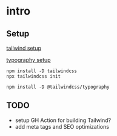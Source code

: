 # intro

## Setup

[tailwind setup](https://tailwindcss.com/docs/installation)

[typography setup](https://tailwindcss.com/docs/typography-plugin)
```
npm install -D tailwindcss
npx tailwindcss init

npm install -D @tailwindcss/typography
```

## TODO

- setup GH Action for building Tailwind?
- add meta tags and SEO optimizations
